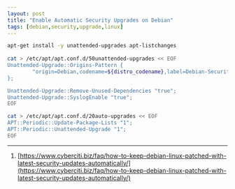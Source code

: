 ```yaml
---
layout: post
title: "Enable Automatic Security Upgrades on Debian"
tags: [debian,security,upgrade,linux]
---
```


```bash
apt-get install -y unattended-upgrades apt-listchanges 
 
cat > /etc/apt/apt.conf.d/50unattended-upgrades << EOF
Unattended-Upgrade::Origins-Pattern {
        "origin=Debian,codename=${distro_codename},label=Debian-Security";
};

Unattended-Upgrade::Remove-Unused-Dependencies "true";
Unattended-Upgrade::SyslogEnable "true";
EOF

cat > /etc/apt/apt.conf.d/20auto-upgrades << EOF
APT::Periodic::Update-Package-Lists "1";
APT::Periodic::Unattended-Upgrade "1";
EOF
```

---
1. [https://www.cyberciti.biz/faq/how-to-keep-debian-linux-patched-with-latest-security-updates-automatically/](https://www.cyberciti.biz/faq/how-to-keep-debian-linux-patched-with-latest-security-updates-automatically/)
